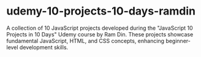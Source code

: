 # udemy-10-projects-10-days-ramdin
 A collection of 10 JavaScript projects developed during the "JavaScript 10 Projects in 10 Days" Udemy course by Ram Din. These projects showcase fundamental JavaScript, HTML, and CSS concepts, enhancing beginner-level development skills.
